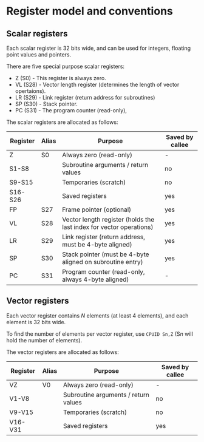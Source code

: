 # Register model and conventions

## Scalar registers

Each scalar register is 32 bits wide, and can be used for integers, floating point values and pointers.

There are five special purpose scalar registers:
* Z (S0) - This register is always zero.
* VL (S28) - Vector length register (determines the length of vector opertaions).
* LR (S29) - Link register (return address for subroutines)
* SP (S30) - Stack pointer.
* PC (S31) - The program counter (read-only),

The scalar registers are allocated as follows:

| Register | Alias | Purpose | Saved by callee |
|---|---|---|---|
| Z  | S0 | Always zero (read-only) | - |
| S1-S8   | | Subroutine arguments / return values | no |
| S9-S15  | | Temporaries (scratch) | no |
| S16-S26 | | Saved registers | yes |
| FP | S27 |Frame pointer (optional) | yes |
| VL | S28 | Vector length register (holds the last index for vector operations) | yes |
| LR | S29 | Link register (return address, must be 4-byte aligned) | yes |
| SP | S30 | Stack pointer (must be 4-byte aligned on subroutine entry) | yes |
| PC | S31 | Program counter (read-only, always 4-byte aligned) | - |


## Vector registers

Each vector register contains *N* elements (at least 4 elements), and each element is 32 bits wide.

To find the number of elements per vector register, use `CPUID Sn,Z` (S*n* will hold the number of elements).

The vector registers are allocated as follows:

| Register | Alias | Purpose | Saved by callee |
|---|---|---|---|
| VZ | V0 | Always zero (read-only) | - |
| V1-V8 | | Subroutine arguments / return values | no |
| V9-V15 | | Temporaries (scratch) | no |
| V16-V31 | | Saved registers | yes |
